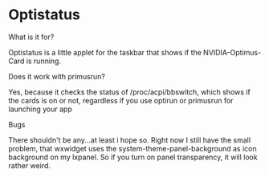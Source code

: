Optistatus
==========

What is it for?

Optistatus is a little applet for the taskbar
that shows if the NVIDIA-Optimus-Card is running.

Does it work with primusrun?

Yes, because it checks the status of /proc/acpi/bbswitch, which
shows if the cards is on or not, regardless if you use
optirun or primusrun for launching your app

Bugs

There shouldn't be any...at least i hope so.
Right now I still have the small problem,
that wxwidget uses the system-theme-panel-background as icon background
on my lxpanel. So if you turn on panel transparency, it will look
rather weird.

